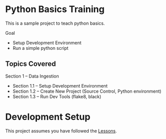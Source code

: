 # Python Basics Training

This is a sample project to teach python basics.

Goal
- Setup Development Environment
- Run a simple python script

## Topics Covered

Section 1 – Data Ingestion
- Section 1.1 – Setup Development Environment
- Section 1.2 – Create New Project (Source Control, Python environment)
- Section 1.3 – Run Dev Tools (flake8, black)

# Development Setup

This project assumes you have followed the [Lessons](Lessons/Lesson1.md).
